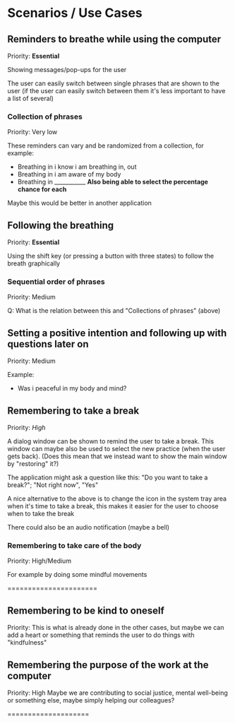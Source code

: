 


# Scenarios / Use Cases

## Reminders to breathe while using the computer
Priority: **Essential**

Showing messages/pop-ups for the user

The user can easily switch between single phrases that are shown to the user
(if the user can easily switch between them it's less important to have a list of several)

### Collection of phrases
Priority: Very low

These reminders can vary and be randomized from a collection, for example:
* Breathing in i know i am breathing in, out
* Breathing in i am aware of my body
* Breathing in ___________
**Also being able to select the percentage chance for each**

Maybe this would be better in another application

## Following the breathing
Priority: **Essential**

Using the shift key (or pressing a button with three states) to follow the breath graphically

### Sequential order of phrases
Priority: Medium

Q: What is the relation between this and "Collections of phrases" (above)

## Setting a positive intention and following up with questions later on
Priority: Medium

Example:
* Was i peaceful in my body and mind?

## Remembering to take a break
Priority: *High*

A dialog window can be shown to remind the user to take a break.
This window can maybe also be used to select the new practice (when the user gets back).
(Does this mean that we instead want to show the main window by "restoring" it?)

The application might ask a question like this: "Do you want to take a break?"; "Not right now", "Yes"

A nice alternative to the above is to change the icon in the system tray area when it's time to
take a break, this makes it easier for the user to choose when to take the break

There could also be an audio notification (maybe a bell)

### Remembering to take care of the body
Priority: High/Medium

For example by doing some mindful movements



======================


## Remembering to be kind to oneself
Priority:
This is what is already done in the other cases, but maybe we can add a heart or something that
reminds the user to do things with "kindfulness"


## Remembering the purpose of the work at the computer
Priority: High
Maybe we are contributing to social justice, mental well-being or something else, maybe
simply helping our colleagues?


====================


